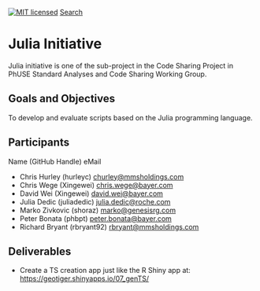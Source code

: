 [![MIT licensed](https://img.shields.io/badge/license-MIT-blue.svg)](https://github.com/phuse-org/phuse-scripts/blob/master/LICENSE.md) 
[Search](https://github.com/search/advanced)

# Julia Initiative 

Julia initiative is one of the sub-project in the Code Sharing Project in 
PhUSE Standard Analyses and Code Sharing Working Group.


## Goals and Objectives

To develop and evaluate scripts based on the Julia programming language.

## Participants

Name (GitHub Handle) eMail
* Chris Hurley (hurleyc) churley@mmsholdings.com
* Chris Wege (Xingewei) chris.wege@bayer.com
* David Wei (Xingewei) david.wei@bayer.com
* Julia Dedic (juliadedic) julia.dedic@roche.com
* Marko Zivkovic (shoraz) marko@genesisrg.com
* Peter Bonata (phbpt) peter.bonata@bayer.com
* Richard Bryant (rbryant92) rbryant@mmsholdings.com

## Deliverables

* Create a TS creation app just like the R Shiny app at: https://geotiger.shinyapps.io/07_genTS/

